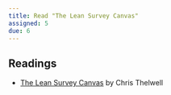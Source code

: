 ```yaml
---
title: Read "The Lean Survey Canvas"
assigned: 5
due: 6
---
```


Readings
--------

- [The Lean Survey Canvas](http://www.christhelwell.com/live/the-lean-survey-canvas/#.W3TZ3i-B3OQ) by Chris Thelwell

